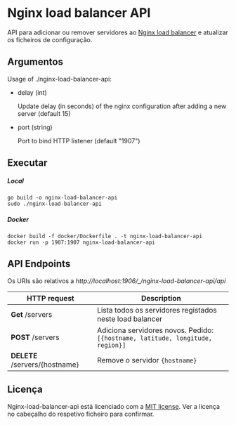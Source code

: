 # Nginx load balancer API

API para adicionar ou remover servidores ao [Nginx load balancer](../nginx-load-balancer) e atualizar os ficheiros de configuração.

## Argumentos

Usage of ./nginx-load-balancer-api:

- delay (int)

    Update delay (in seconds) of the nginx configuration after adding a new server (default 15)
        
- port (string)

    Port to bind HTTP listener (default "1907")

## Executar

##### Local

```shell script
go build -o nginx-load-balancer-api
sudo ./nginx-load-balancer-api
```

##### Docker

```shell script
docker build -f docker/Dockerfile . -t nginx-load-balancer-api
docker run -p 1907:1907 nginx-load-balancer-api
```

## API Endpoints

Os URIs são relativos a *http://localhost:1906/_/nginx-load-balancer-api/api*

HTTP request | Description
------------ | -------------
**Get** /servers | Lista todos os servidores registados neste load balancer
**POST** /servers | Adiciona servidores novos. Pedido: `[{hostname, latitude, longitude, region}]`
**DELETE** /servers/{hostname} | Remove o servidor `{hostname}`

## Licença

Nginx-load-balancer-api está licenciado com a [MIT license](../LICENSE). Ver a licença no cabeçalho do respetivo ficheiro para confirmar.